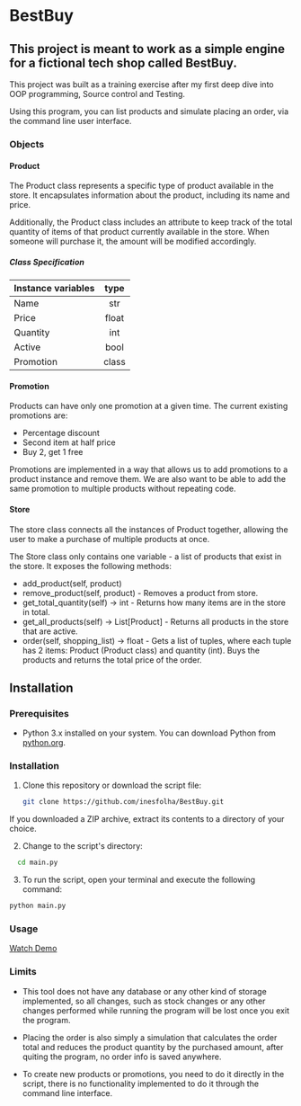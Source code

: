 # BestBuy

## This project is meant to work as a simple engine for a fictional tech shop called BestBuy.

This project was built as a training exercise after my first deep dive into OOP programming, Source control and Testing.

Using this program, you can list products and simulate placing an order, via the command line user interface. 

### Objects

#### Product

The Product class represents a specific type of product available in the store. It encapsulates information about the product, including its name and price.

Additionally, the Product class includes an attribute to keep track of the total quantity of items of that product currently available in the store. When someone will purchase it, the amount will be modified accordingly.

#####  Class Specification

| Instance variables | type  |
|--------------------|:-----:|
| Name               |  str  |
| Price              | float |
| Quantity           |  int  |
| Active             | bool  |
| Promotion          | class |

 #### Promotion
Products can have only one promotion at a given time.
The current existing promotions are: 
* Percentage discount
* Second item at half price
* Buy 2, get 1 free

Promotions are implemented in a way that allows us to add promotions to a product instance and remove them. We are also want to be able to add the same promotion to multiple products without repeating code.

#### Store
The store class connects all the instances of Product together, allowing the user to make a purchase of multiple products at once.

The Store class only contains one variable - a list of products that exist in the store. It exposes the following methods:
* add_product(self, product)
* remove_product(self, product) - Removes a product from store.
* get_total_quantity(self) -> int - Returns how many items are in the store in total.
* get_all_products(self) -> List[Product] - Returns all products in the store that are active.
* order(self, shopping_list) -> float - Gets a list of tuples, where each tuple has 2 items:
Product (Product class) and quantity (int).
Buys the products and returns the total price of the order.

## Installation

### Prerequisites

- Python 3.x installed on your system. You can download Python from [python.org](https://www.python.org/downloads/).

### Installation

1. Clone this repository or download the script file:

   ```bash
   git clone https://github.com/inesfolha/BestBuy.git
   
If you downloaded a ZIP archive, extract its contents to a directory of your choice.

2. Change to the script's directory:

 ```bash
   cd main.py
```
3. To run the script, open your terminal and execute the following command:
```bash
python main.py
```

### Usage
[Watch Demo](https://www.youtube.com/watch?v=-f04Epudo7E)

### Limits

* This tool does not have any database or any other kind of storage implemented, so all changes, such as stock changes or any other changes performed while running the program will be lost once you exit the program. 


* Placing the order is also simply a simulation that calculates the order total and reduces the product quantity by the purchased amount, after quiting the program, no order info is saved anywhere. 


* To create new products or promotions, you need to do it directly in the script, there is no functionality implemented to do it through the command line interface. 
